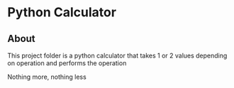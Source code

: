 # Python Calculator

## About

This project folder is a python calculator that takes 1 or 2 values depending on operation and performs the operation

Nothing more, nothing less